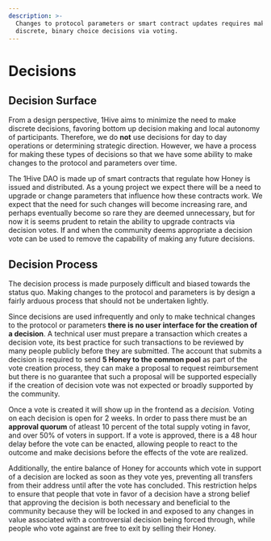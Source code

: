 ```yaml
---
description: >-
  Changes to protocol parameters or smart contract updates requires making
  discrete, binary choice decisions via voting.
---
```


# Decisions

## Decision Surface

From a design perspective, 1Hive aims to minimize the need to make discrete decisions, favoring bottom up decision making and local autonomy of participants. Therefore, we do **not** use decisions for day to day operations or determining strategic direction. However, we have a process for making these types of decisions so that we have some ability to make changes to the protocol and parameters over time. &#x20;

The 1Hive DAO is made up of smart contracts that regulate how Honey is issued and distributed. As a young project we expect there will be a need to upgrade or change parameters that influence how these contracts work. We expect that the need for such changes will become increasing rare, and perhaps eventually become so rare they are deemed unnecessary, but for now it is seems prudent to retain the ability to upgrade contracts via decision votes. If and when the community deems appropriate a decision vote can be used to remove the capability of making any future decisions.&#x20;

## Decision Process

The decision process is made purposely difficult and biased towards the status quo. Making changes to the protocol and parameters is by design a fairly arduous process that should not be undertaken lightly.&#x20;

Since decisions are used infrequently and only to make technical changes to the protocol or parameters **there is no user interface for the creation of a decision**. A technical user must prepare a transaction which creates a decision vote, its best practice for such transactions to be reviewed by many people publicly before they are submitted. The account that submits a decision is required to send **5 Honey to the common pool** as part of the vote creation process, they can make a proposal to request reimbursement but there is no guarantee that such a proposal will be supported especially if the creation of decision vote was not expected or broadly supported by the community.&#x20;

Once a vote is created it will show up in the frontend as a _decision._ Voting on each decision is open for 2 weeks. In order to pass there must be an **approval quorum** of atleast 10 percent of the total supply voting in favor, and over 50% of voters in support. If a vote is approved, there is a 48 hour delay before the vote can be enacted, allowing people to react to the outcome and make decisions before the effects of the vote are realized.&#x20;

Additionally, the entire balance of Honey for accounts which vote in support of a decision are locked as soon as they vote yes, preventing all transfers from their address until after the vote has concluded. This restriction helps to ensure that people that vote in favor of a decision have a strong belief that approving the decision is both necessary and beneficial to the community because they will be locked in and exposed  to any changes in value associated with a controversial decision being forced through, while people who vote against are free to exit by selling their Honey.
